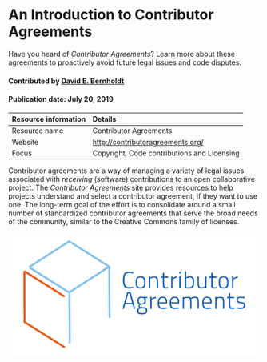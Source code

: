 # An Introduction to Contributor Agreements
<!--deck text start-->
Have you heard of *Contributor Agreements*? Learn more about these agreements to proactively avoid future legal issues and code disputes.
<!--deck text end-->

#### Contributed by [David E. Bernholdt](http://github.com/bernhold "David Bernholdt")
#### Publication date: July 20, 2019 

Resource information | Details 
:--- | :--- 
Resource name  | Contributor Agreements
Website | http://contributoragreements.org/
Focus | Copyright, Code contributions and Licensing

Contributor agreements are a way of managing a variety of legal issues associated with *receiving* (software) contributions to an open collaborative project.  The *[Contributor Agreements](http://contributoragreements.org/)* site provides resources to help projects understand and select a contributor agreement, if they want to use one.  The long-term goal of the effort is to consolidate around a small number of standardized contributor agreements that serve the broad needs of the community, similar to the Creative Commons family of licenses.

<img src='../images/Logo-class_contributor_agreements.jpg' class='logo' />

<!--- 
![alt text](http://contributoragreements.org/wp-content/themes/bones/images/ca_logo.svg "Contributor Agreements Logo")
--->


<!---
Publish: yes
Categories: collaboration
Topics: licensing
Tags: website
Level: 2
Prerequisites: defaults
Aggregate: none
--->

